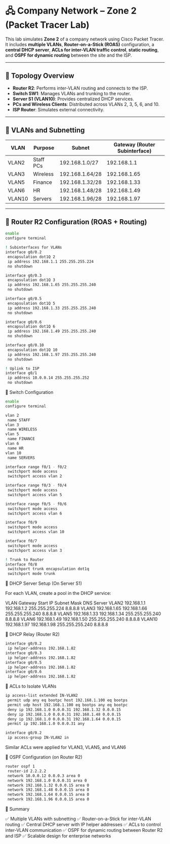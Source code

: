 # 🖧 Company Network – Zone 2 (Packet Tracer Lab)

This lab simulates **Zone 2** of a company network using Cisco Packet Tracer.  
It includes **multiple VLANs**, **Router-on-a-Stick (ROAS)** configuration, a **central DHCP server**, **ACLs for inter-VLAN traffic control**, **static routing**, and **OSPF for dynamic routing** between the site and the ISP.  

---

## 🔹 Topology Overview

- **Router R2**: Performs inter-VLAN routing and connects to the ISP.  
- **Switch SW1**: Manages VLANs and trunking to the router.  
- **Server S1 (VLAN10)**: Provides centralized DHCP services.  
- **PCs and Wireless Clients**: Distributed across VLANs 2, 3, 5, 6, and 10.  
- **ISP Router**: Simulates external connectivity.  

---

## 🔹 VLANs and Subnetting

| VLAN  | Purpose         | Subnet               | Gateway (Router Subinterface) |
|-------|-----------------|---------------------|-----------------------------|
| VLAN2 | Staff PCs       | 192.168.1.0/27      | 192.168.1.1                 |
| VLAN3 | Wireless        | 192.168.1.64/28     | 192.168.1.65                |
| VLAN5 | Finance         | 192.168.1.32/28     | 192.168.1.33                |
| VLAN6 | HR              | 192.168.1.48/28     | 192.168.1.49                |
| VLAN10| Servers         | 192.168.1.96/28     | 192.168.1.97                |

---

## 🔹 Router R2 Configuration (ROAS + Routing)

```bash
enable
configure terminal

! Subinterfaces for VLANs
interface g0/0.2
 encapsulation dot1Q 2
 ip address 192.168.1.1 255.255.255.224
 no shutdown

interface g0/0.3
 encapsulation dot1Q 3
 ip address 192.168.1.65 255.255.255.240
 no shutdown

interface g0/0.5
 encapsulation dot1Q 5
 ip address 192.168.1.33 255.255.255.240
 no shutdown

interface g0/0.6
 encapsulation dot1Q 6
 ip address 192.168.1.49 255.255.255.240
 no shutdown

interface g0/0.10
 encapsulation dot1Q 10
 ip address 192.168.1.97 255.255.255.240
 no shutdown

! Uplink to ISP
interface g0/1
 ip address 10.0.0.14 255.255.255.252
 no shutdown

```

🔹 Switch Configuration

```bash
enable
configure terminal

vlan 2
 name STAFF
vlan 3
 name WIRELESS
vlan 5
 name FINANCE
vlan 6
 name HR
vlan 10
 name SERVERS

interface range f0/1 - f0/2
 switchport mode access
 switchport access vlan 2

interface range f0/3 - f0/4
 switchport mode access
 switchport access vlan 5

interface range f0/5 - f0/6
 switchport mode access
 switchport access vlan 6

interface f0/9
 switchport mode access
 switchport access vlan 10

interface f0/7
 switchport mode access
 switchport access vlan 3

! Trunk to Router
interface f0/8
 switchport trunk encapsulation dot1q
 switchport mode trunk
```

🔹 DHCP Server Setup (On Server S1)

For each VLAN, create a pool in the DHCP service:

VLAN	Gateway	Start IP	Subnet Mask	DNS Server
VLAN2	192.168.1.1	192.168.1.2	255.255.255.224	8.8.8.8
VLAN3	192.168.1.65	192.168.1.66	255.255.255.240	8.8.8.8
VLAN5	192.168.1.33	192.168.1.34	255.255.255.240	8.8.8.8
VLAN6	192.168.1.49	192.168.1.50	255.255.255.240	8.8.8.8
VLAN10	192.168.1.97	192.168.1.98	255.255.255.240	8.8.8.8

🔹 DHCP Relay (Router R2)

```bash
interface g0/0.2
 ip helper-address 192.168.1.82
interface g0/0.3
 ip helper-address 192.168.1.82
interface g0/0.5
 ip helper-address 192.168.1.82
interface g0/0.6
 ip helper-address 192.168.1.82
```

🔹 ACLs to Isolate VLANs

```bash
ip access-list extended IN-VLAN2
 permit udp any eq bootpc host 192.168.1.100 eq bootps
 permit udp host 192.168.1.100 eq bootps any eq bootpc
 deny ip 192.168.1.0 0.0.0.31 192.168.1.32 0.0.0.15
 deny ip 192.168.1.0 0.0.0.31 192.168.1.48 0.0.0.15
 deny ip 192.168.1.0 0.0.0.31 192.168.1.64 0.0.0.15
 permit ip 192.168.1.0 0.0.0.31 any

interface g0/0.2
 ip access-group IN-VLAN2 in
```
Similar ACLs were applied for VLAN3, VLAN5, and VLAN6

🔹 OSPF Configuration (on Router R2)

```bash
router ospf 1
 router-id 2.2.2.2
 network 10.0.0.12 0.0.0.3 area 0
 network 192.168.1.0 0.0.0.31 area 0
 network 192.168.1.32 0.0.0.15 area 0
 network 192.168.1.48 0.0.0.15 area 0
 network 192.168.1.64 0.0.0.15 area 0
 network 192.168.1.96 0.0.0.15 area 0
```

🔹 Summary

✅ Multiple VLANs with subnetting
✅ Router-on-a-Stick for inter-VLAN routing
✅ Central DHCP server with IP helper addresses
✅ ACLs to control inter-VLAN communication
✅ OSPF for dynamic routing between Router R2 and ISP
✅ Scalable design for enterprise networks
